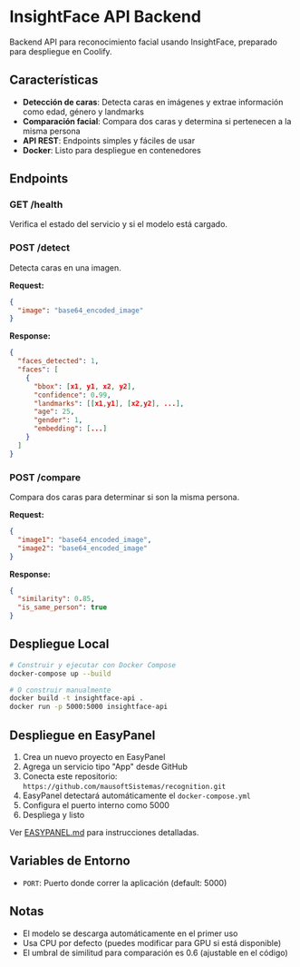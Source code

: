 # InsightFace API Backend

Backend API para reconocimiento facial usando InsightFace, preparado para despliegue en Coolify.

## Características

- **Detección de caras**: Detecta caras en imágenes y extrae información como edad, género y landmarks
- **Comparación facial**: Compara dos caras y determina si pertenecen a la misma persona
- **API REST**: Endpoints simples y fáciles de usar
- **Docker**: Listo para despliegue en contenedores

## Endpoints

### GET /health
Verifica el estado del servicio y si el modelo está cargado.

### POST /detect
Detecta caras en una imagen.

**Request:**
```json
{
  "image": "base64_encoded_image"
}
```

**Response:**
```json
{
  "faces_detected": 1,
  "faces": [
    {
      "bbox": [x1, y1, x2, y2],
      "confidence": 0.99,
      "landmarks": [[x1,y1], [x2,y2], ...],
      "age": 25,
      "gender": 1,
      "embedding": [...]
    }
  ]
}
```

### POST /compare
Compara dos caras para determinar si son la misma persona.

**Request:**
```json
{
  "image1": "base64_encoded_image",
  "image2": "base64_encoded_image"
}
```

**Response:**
```json
{
  "similarity": 0.85,
  "is_same_person": true
}
```

## Despliegue Local

```bash
# Construir y ejecutar con Docker Compose
docker-compose up --build

# O construir manualmente
docker build -t insightface-api .
docker run -p 5000:5000 insightface-api
```

## Despliegue en EasyPanel

1. Crea un nuevo proyecto en EasyPanel
2. Agrega un servicio tipo "App" desde GitHub
3. Conecta este repositorio: `https://github.com/mausoftSistemas/recognition.git`
4. EasyPanel detectará automáticamente el `docker-compose.yml`
5. Configura el puerto interno como 5000
6. Despliega y listo

Ver [EASYPANEL.md](EASYPANEL.md) para instrucciones detalladas.

## Variables de Entorno

- `PORT`: Puerto donde correr la aplicación (default: 5000)

## Notas

- El modelo se descarga automáticamente en el primer uso
- Usa CPU por defecto (puedes modificar para GPU si está disponible)
- El umbral de similitud para comparación es 0.6 (ajustable en el código)